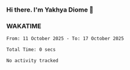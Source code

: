 ### Hi there. I'm Yakhya Diome 👋

### WAKATIME
<!--START_SECTION:waka-->

```txt
From: 11 October 2025 - To: 17 October 2025

Total Time: 0 secs

No activity tracked
```

<!--END_SECTION:waka-->
